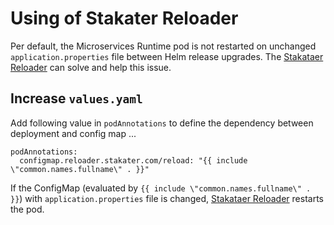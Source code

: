 # Using of Stakater Reloader

Per default, the Microservices Runtime pod is not restarted on unchanged `application.properties` file between Helm release upgrades. The [Stakataer Reloader](https://github.com/stakater/Reloader) can solve and help this issue.

## Increase `values.yaml`

Add following value in `podAnnotations` to define the dependency between deployment and config map ...

```
podAnnotations:
  configmap.reloader.stakater.com/reload: "{{ include \"common.names.fullname\" . }}"
```

If the ConfigMap (evaluated by `{{ include \"common.names.fullname\" . }}`) with `application.properties` file is changed, [Stakataer Reloader](https://github.com/stakater/Reloader) restarts the pod.